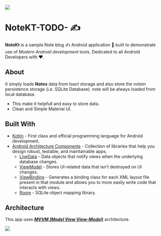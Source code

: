 ![](media/NoteKT.png)

# NoteKT-TODO- ✍

**NoteKt** is a sample Note blog ✍ Android application 📱 built to demonstrate use of *Modern Android development* tools. Dedicated to all Android Developers with ❤️.

##  About
It simply loads **Notes** data from loact storage and also store the notein persistence storage (i.e. SQLite Database). note will be always loaded from local database.  
- This make it helpfull and easy to store data. 
- Clean and Simple Material UI.

## Built With 

- [Kotlin](https://kotlinlang.org/) - First class and official programming language for Android development.
- [Android Architecture Components](https://developer.android.com/topic/libraries/architecture) - Collection of libraries that help you design robust, testable, and maintainable apps.
  * [LiveData](https://developer.android.com/topic/libraries/architecture/livedata) - Data objects that notify views when the underlying database changes.
  * [ViewModel](https://developer.android.com/topic/libraries/architecture/viewmodel) - Stores UI-related data that isn't destroyed on UI changes. 
  * [ViewBinding](https://developer.android.com/topic/libraries/view-binding) - Generates a binding class for each XML layout file present in that module and allows you to more easily write code that interacts with views.
  * [Room](https://developer.android.com/topic/libraries/architecture/room) - SQLite object mapping library.

## Architecture
This app uses [***MVVM (Model View View-Model)***](https://developer.android.com/jetpack/docs/guide#recommended-app-arch) architecture.

![](https://s3.ap-south-1.amazonaws.com/mindorks-server-uploads/mvvm.png)
